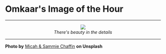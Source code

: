 # Omkaar's Image of the Hour

---

<div align="center">

<a href="https://unsplash.com/photos/his-and-hers-notebooks-and-wedding-rings-48OfnNBg4JI">
  <img src="https://images.unsplash.com/photo-1748628682972-5aaf0923ed98?crop=entropy&cs=tinysrgb&fit=max&fm=jpg&ixid=M3w3NjA2Nzh8MHwxfHJhbmRvbXx8fHx8fHx8fDE3NTA0NDYwMDB8&ixlib=rb-4.1.0&q=80&w=1080" style="max-width:100%; height:auto;">
</a>

<br>
<i>There's beauty in the details</i>

</div>

---

**Photo by** [Micah & Sammie Chaffin](https://unsplash.com/@micahandsammiechaffin) **on Unsplash**
